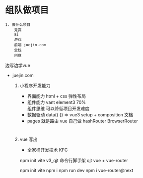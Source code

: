 # 组队做项目

    1. 做什么项目
        竞赛
        ai
        游戏
        前端 juejin.com
        全栈
        创意

边写边学vue 
- juejin.com 
    1. 小程序开发能力
        - 界面能力 
            html + css 弹性布局
        - 组件能力
            vant  element3  70%  
            组件思维 可以降低项目开发难度
        - 数据驱动
            data() {}  =>   vue3 setup + composition  文档
        - pages 就是路由 
            vue  自己做 hashRouter  BrowserRouter 
            #


    2. vue 写出
        - 全家桶开发技术  KFC 

        npm init vite v3_qjt     命令行脚手架 
        qjt vue  +  vue-router

        npm init vite
        npm i
        npm run dev
        npm i vue-router@next